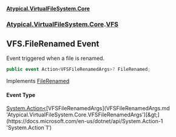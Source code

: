 #### [Atypical.VirtualFileSystem.Core](VirtualFileSystem.md 'VirtualFileSystem')
### [Atypical.VirtualFileSystem.Core](VirtualFileSystem.md#Atypical.VirtualFileSystem.Core 'Atypical.VirtualFileSystem.Core').[VFS](VFS.md 'Atypical.VirtualFileSystem.Core.VFS')

## VFS.FileRenamed Event

Event triggered when a file is renamed.

```csharp
public event Action<VFSFileRenamedArgs>? FileRenamed;
```

Implements [FileRenamed](IVFSRename.FileRenamed.md 'Atypical.VirtualFileSystem.Core.Contracts.IVFSRename.FileRenamed')

#### Event Type
[System.Action&lt;](https://docs.microsoft.com/en-us/dotnet/api/System.Action-1 'System.Action`1')[VFSFileRenamedArgs](VFSFileRenamedArgs.md 'Atypical.VirtualFileSystem.Core.VFSFileRenamedArgs')[&gt;](https://docs.microsoft.com/en-us/dotnet/api/System.Action-1 'System.Action`1')